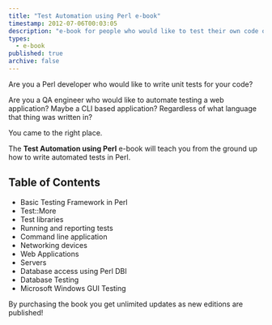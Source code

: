 ```yaml
---
title: "Test Automation using Perl e-book"
timestamp: 2012-07-06T00:03:05
description: "e-book for people who would like to test their own code or who would like to write automated tests for any software application"
types:
  - e-book
published: true
archive: false
---
```


Are you a Perl developer who would like to write unit tests for your code?

Are you a QA engineer who would like to automate testing a web application? Maybe a CLI based application? Regardless of
what language that thing was written in?

You came to the right place.

The **Test Automation using Perl** e-book will teach you from the ground up how to write automated tests in Perl.

## Table of Contents

* Basic Testing Framework in Perl
* Test::More
* Test libraries
* Running and reporting tests
* Command line application
* Networking devices
* Web Applications
* Servers
* Database access using Perl DBI
* Database Testing
* Microsoft Windows GUI Testing


By purchasing the book you get unlimited updates as new editions are published!

